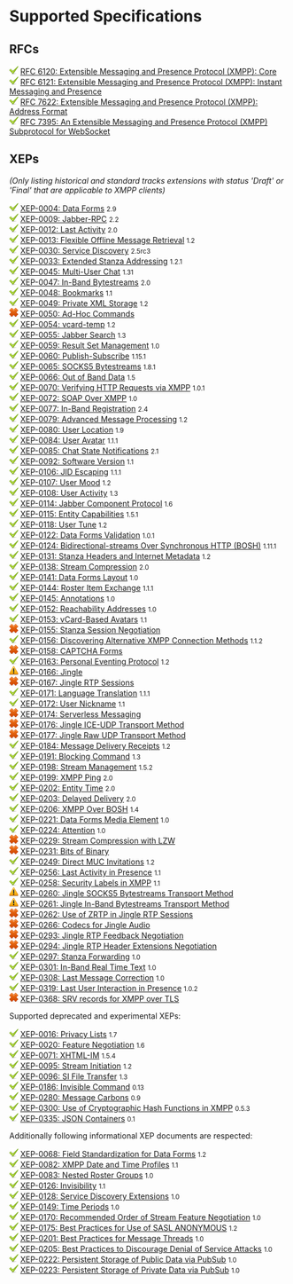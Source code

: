 # Supported Specifications

## RFCs

![supported][supported]           [RFC 6120: Extensible Messaging and Presence Protocol (XMPP): Core](https://tools.ietf.org/html/rfc6120)<br/>
![supported][supported]           [RFC 6121: Extensible Messaging and Presence Protocol (XMPP): Instant Messaging and Presence](https://tools.ietf.org/html/rfc6121)<br/>
![supported][supported]           [RFC 7622: Extensible Messaging and Presence Protocol (XMPP): Address Format](https://tools.ietf.org/html/rfc7622)<br/>
![supported][supported]           [RFC 7395: An Extensible Messaging and Presence Protocol (XMPP) Subprotocol for WebSocket](https://tools.ietf.org/html/rfc7395)<br/>


## XEPs

*(Only listing historical and standard tracks extensions with status 'Draft' or 'Final' that are applicable to XMPP clients)*

![supported][supported]           [XEP-0004: Data Forms](https://xmpp.org/extensions/xep-0004.html) <small>2.9</small><br/>
![supported][supported]           [XEP-0009: Jabber-RPC](https://xmpp.org/extensions/xep-0009.html) <small>2.2</small><br/>
![supported][supported]           [XEP-0012: Last Activity](https://xmpp.org/extensions/xep-0012.html) <small>2.0</small><br/>
![supported][supported]           [XEP-0013: Flexible Offline Message Retrieval](https://xmpp.org/extensions/xep-0013.html) <small>1.2</small><br/>
![supported][supported]           [XEP-0030: Service Discovery](https://xmpp.org/extensions/xep-0030.html) <small>2.5rc3</small><br/>
![supported][supported]           [XEP-0033: Extended Stanza Addressing](https://xmpp.org/extensions/xep-0033.html) <small>1.2.1</small><br/>
![supported][supported]           [XEP-0045: Multi-User Chat](https://xmpp.org/extensions/xep-0045.html) <small>1.31</small><br/>
![supported][supported]           [XEP-0047: In-Band Bytestreams](https://xmpp.org/extensions/xep-0047.html) <small>2.0</small><br/>
![supported][supported]           [XEP-0048: Bookmarks](https://xmpp.org/extensions/xep-0048.html) <small>1.1</small><br/>
![supported][supported]           [XEP-0049: Private XML Storage](https://xmpp.org/extensions/xep-0049.html) <small>1.2</small><br/>
![not supported][not supported]   [XEP-0050: Ad-Hoc Commands](https://xmpp.org/extensions/xep-0050.html)<br/>
![supported][supported]           [XEP-0054: vcard-temp](https://xmpp.org/extensions/xep-0054.html) <small>1.2</small><br/>
![supported][supported]           [XEP-0055: Jabber Search](https://xmpp.org/extensions/xep-0055.html) <small>1.3</small><br/>
![supported][supported]           [XEP-0059: Result Set Management](https://xmpp.org/extensions/xep-0059.html) <small>1.0</small><br/>
![supported][supported]           [XEP-0060: Publish-Subscribe](https://xmpp.org/extensions/xep-0060.html) <small>1.15.1</small><br/>
![supported][supported]           [XEP-0065: SOCKS5 Bytestreams](https://xmpp.org/extensions/xep-0065.html) <small>1.8.1</small><br/>
![supported][supported]           [XEP-0066: Out of Band Data](https://xmpp.org/extensions/xep-0066.html) <small>1.5</small><br/>
![supported][supported]           [XEP-0070: Verifying HTTP Requests via XMPP](https://xmpp.org/extensions/xep-0070.html) <small>1.0.1</small><br/>
![supported][supported]           [XEP-0072: SOAP Over XMPP](https://xmpp.org/extensions/xep-0072.html) <small>1.0</small><br/>
![supported][supported]           [XEP-0077: In-Band Registration](https://xmpp.org/extensions/xep-0077.html) <small>2.4</small><br/>
![supported][supported]           [XEP-0079: Advanced Message Processing](https://xmpp.org/extensions/xep-0079.html) <small>1.2</small><br/>
![supported][supported]           [XEP-0080: User Location](https://xmpp.org/extensions/xep-0080.html) <small>1.9</small><br/>
![supported][supported]           [XEP-0084: User Avatar](https://xmpp.org/extensions/xep-0084.html) <small>1.1.1</small><br/>
![supported][supported]           [XEP-0085: Chat State Notifications](https://xmpp.org/extensions/xep-0085.html) <small>2.1</small><br/>
![supported][supported]           [XEP-0092: Software Version](https://xmpp.org/extensions/xep-0092.html) <small>1.1</small><br/>
![supported][supported]           [XEP-0106: JID Escaping](https://xmpp.org/extensions/xep-0106.html) <small>1.1.1</small><br/>
![supported][supported]           [XEP-0107: User Mood](https://xmpp.org/extensions/xep-0107.html) <small>1.2</small><br/>
![supported][supported]           [XEP-0108: User Activity](https://xmpp.org/extensions/xep-0108.html) <small>1.3</small><br/>
![supported][supported]           [XEP-0114: Jabber Component Protocol](https://xmpp.org/extensions/xep-0114.html) <small>1.6</small><br/>
![supported][supported]           [XEP-0115: Entity Capabilities](https://xmpp.org/extensions/xep-0115.html) <small>1.5.1</small><br/>
![supported][supported]           [XEP-0118: User Tune](https://xmpp.org/extensions/xep-0118.html) <small>1.2</small><br/>
![supported][supported]           [XEP-0122: Data Forms Validation](https://xmpp.org/extensions/xep-0122.html) <small>1.0.1</small><br/>
![supported][supported]           [XEP-0124: Bidirectional-streams Over Synchronous HTTP (BOSH)](https://xmpp.org/extensions/xep-0124.html) <small>1.11.1</small><br/>
![supported][supported]           [XEP-0131: Stanza Headers and Internet Metadata](https://xmpp.org/extensions/xep-0131.html) <small>1.2</small><br/>
![supported][supported]           [XEP-0138: Stream Compression](https://xmpp.org/extensions/xep-0138.html) <small>2.0</small><br/>
![supported][supported]           [XEP-0141: Data Forms Layout](https://xmpp.org/extensions/xep-0141.html) <small>1.0</small><br/>
![supported][supported]           [XEP-0144: Roster Item Exchange](https://xmpp.org/extensions/xep-0144.html) <small>1.1.1</small><br/>
![supported][supported]           [XEP-0145: Annotations](https://xmpp.org/extensions/xep-0145.html) <small>1.0</small><br/>
![supported][supported]           [XEP-0152: Reachability Addresses](https://xmpp.org/extensions/xep-0152.html) <small>1.0</small><br/>
![supported][supported]           [XEP-0153: vCard-Based Avatars](https://xmpp.org/extensions/xep-0153.html) <small>1.1</small><br/>
![not supported][not supported]   [XEP-0155: Stanza Session Negotiation](https://xmpp.org/extensions/xep-0155.html)<br/>
![supported][supported]           [XEP-0156: Discovering Alternative XMPP Connection Methods](https://xmpp.org/extensions/xep-0156.html) <small>1.1.2</small><br/>
![not supported][not supported]   [XEP-0158: CAPTCHA Forms](https://xmpp.org/extensions/xep-0158.html)<br/>
![supported][supported]           [XEP-0163: Personal Eventing Protocol](https://xmpp.org/extensions/xep-0163.html) <small>1.2</small><br/>
![in development][in development] [XEP-0166: Jingle](https://xmpp.org/extensions/xep-0166.html)<br/>
![not supported][not supported]   [XEP-0167: Jingle RTP Sessions](https://xmpp.org/extensions/xep-0167.html)<br/>
![supported][supported]           [XEP-0171: Language Translation](https://xmpp.org/extensions/xep-0171.html) <small>1.1.1</small><br/>
![supported][supported]           [XEP-0172: User Nickname](https://xmpp.org/extensions/xep-0172.html) <small>1.1</small><br/>
![not supported][not supported]   [XEP-0174: Serverless Messaging](https://xmpp.org/extensions/xep-0174.html)<br/>
![not supported][not supported]   [XEP-0176: Jingle ICE-UDP Transport Method](https://xmpp.org/extensions/xep-0176.html)<br/>
![not supported][not supported]   [XEP-0177: Jingle Raw UDP Transport Method](https://xmpp.org/extensions/xep-0177.html)<br/>
![supported][supported]           [XEP-0184: Message Delivery Receipts](https://xmpp.org/extensions/xep-0184.html) <small>1.2</small><br/>
![supported][supported]           [XEP-0191: Blocking Command](https://xmpp.org/extensions/xep-0191.html) <small>1.3</small><br/>
![supported][supported]           [XEP-0198: Stream Management](https://xmpp.org/extensions/xep-0198.html) <small>1.5.2</small><br/>
![supported][supported]           [XEP-0199: XMPP Ping](https://xmpp.org/extensions/xep-0199.html) <small>2.0</small><br/>
![supported][supported]           [XEP-0202: Entity Time](https://xmpp.org/extensions/xep-0202.html) <small>2.0</small><br/>
![supported][supported]           [XEP-0203: Delayed Delivery](https://xmpp.org/extensions/xep-0203.html) <small>2.0</small><br/>
![supported][supported]           [XEP-0206: XMPP Over BOSH](https://xmpp.org/extensions/xep-0206.html) <small>1.4</small><br/>
![supported][supported]           [XEP-0221: Data Forms Media Element](https://xmpp.org/extensions/xep-0221.html) <small>1.0</small><br/>
![supported][supported]           [XEP-0224: Attention](https://xmpp.org/extensions/xep-0224.html) <small>1.0</small><br/>
![not supported][not supported]   [XEP-0229: Stream Compression with LZW](https://xmpp.org/extensions/xep-0229.html)<br/>
![not supported][not supported]   [XEP-0231: Bits of Binary](https://xmpp.org/extensions/xep-0231.html)<br/>
![supported][supported]           [XEP-0249: Direct MUC Invitations](https://xmpp.org/extensions/xep-0249.html) <small>1.2</small><br/>
![supported][supported]           [XEP-0256: Last Activity in Presence](https://xmpp.org/extensions/xep-0256.html) <small>1.1</small><br/>
![supported][supported]           [XEP-0258: Security Labels in XMPP](https://xmpp.org/extensions/xep-0258.html) <small>1.1</small><br/>
![in development][in development] [XEP-0260: Jingle SOCKS5 Bytestreams Transport Method](https://xmpp.org/extensions/xep-0260.html)<br/>
![in development][in development] [XEP-0261: Jingle In-Band Bytestreams Transport Method](https://xmpp.org/extensions/xep-0261.html)<br/>
![not supported][not supported]   [XEP-0262: Use of ZRTP in Jingle RTP Sessions](https://xmpp.org/extensions/xep-0262.html)<br/>
![not supported][not supported]   [XEP-0266: Codecs for Jingle Audio](https://xmpp.org/extensions/xep-0266.html)<br/>
![not supported][not supported]   [XEP-0293: Jingle RTP Feedback Negotiation](https://xmpp.org/extensions/xep-0293.html)<br/>
![not supported][not supported]   [XEP-0294: Jingle RTP Header Extensions Negotiation](https://xmpp.org/extensions/xep-0294.html)<br/>
![supported][supported]           [XEP-0297: Stanza Forwarding](https://xmpp.org/extensions/xep-0297.html) <small>1.0</small><br/>
![supported][supported]           [XEP-0301: In-Band Real Time Text](https://xmpp.org/extensions/xep-0301.html) <small>1.0</small><br/>
![supported][supported]           [XEP-0308: Last Message Correction](https://xmpp.org/extensions/xep-0308.html) <small>1.0</small><br/>
![supported][supported]           [XEP-0319: Last User Interaction in Presence](https://xmpp.org/extensions/xep-0319.html) <small>1.0.2</small><br/>
![not supported][not supported]   [XEP-0368: SRV records for XMPP over TLS](https://xmpp.org/extensions/xep-0368.html)<br/>

Supported deprecated and experimental XEPs:

![supported][supported]           [XEP-0016: Privacy Lists](https://xmpp.org/extensions/xep-0016.html) <small>1.7</small><br/>
![supported][supported]           [XEP-0020: Feature Negotiation](https://xmpp.org/extensions/xep-0020.html) <small>1.6</small><br/>
![supported][supported]           [XEP-0071: XHTML-IM](https://xmpp.org/extensions/xep-0071.html) <small>1.5.4</small><br/>
![supported][supported]           [XEP-0095: Stream Initiation](https://xmpp.org/extensions/xep-0095.html) <small>1.2</small><br/>
![supported][supported]           [XEP-0096: SI File Transfer](https://xmpp.org/extensions/xep-0096.html) <small>1.3</small><br/>
![supported][supported]           [XEP-0186: Invisible Command](https://xmpp.org/extensions/xep-0186.html) <small>0.13</small><br/>
![supported][supported]           [XEP-0280: Message Carbons](https://xmpp.org/extensions/xep-0280.html) <small>0.9</small><br/>
![supported][supported]           [XEP-0300: Use of Cryptographic Hash Functions in XMPP](https://xmpp.org/extensions/xep-0300.html) <small>0.5.3</small><br/>
![supported][supported]           [XEP-0335: JSON Containers](https://xmpp.org/extensions/xep-0335.html) <small>0.1</small><br/>


Additionally following informational XEP documents are respected:

![supported][supported]           [XEP-0068: Field Standardization for Data Forms](https://xmpp.org/extensions/xep-0068.html) <small>1.2</small><br/>
![supported][supported]           [XEP-0082: XMPP Date and Time Profiles](https://xmpp.org/extensions/xep-0082.html) <small>1.1</small><br/>
![supported][supported]           [XEP-0083: Nested Roster Groups](https://xmpp.org/extensions/xep-0083.html) <small>1.0</small><br/>
![supported][supported]           [XEP-0126: Invisibility](https://xmpp.org/extensions/xep-0126.html) <small>1.1</small><br/>
![supported][supported]           [XEP-0128: Service Discovery Extensions](https://xmpp.org/extensions/xep-0128.html) <small>1.0</small><br/>
![supported][supported]           [XEP-0149: Time Periods](https://xmpp.org/extensions/xep-0149.html) <small>1.0</small><br/>
![supported][supported]           [XEP-0170: Recommended Order of Stream Feature Negotiation](https://xmpp.org/extensions/xep-0170.html) <small>1.0</small><br/>
![supported][supported]           [XEP-0175: Best Practices for Use of SASL ANONYMOUS](https://xmpp.org/extensions/xep-0175.html) <small>1.2</small><br/>
![supported][supported]           [XEP-0201: Best Practices for Message Threads](https://xmpp.org/extensions/xep-0201.html) <small>1.0</small><br/>
![supported][supported]           [XEP-0205: Best Practices to Discourage Denial of Service Attacks](https://xmpp.org/extensions/xep-0205.html) <small>1.0</small><br/>
![supported][supported]           [XEP-0222: Persistent Storage of Public Data via PubSub](https://xmpp.org/extensions/xep-0222.html) <small>1.0</small><br/>
![supported][supported]           [XEP-0223: Persistent Storage of Private Data via PubSub](https://xmpp.org/extensions/xep-0223.html) <small>1.0</small><br/>

[supported]: supported.png "Is supported"
[not supported]: notsupported.png "Is not supported"
[in development]: development.png "Is in development or planned"